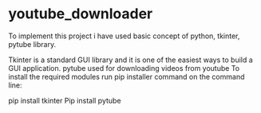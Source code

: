 # youtube_downloader
To implement this project i have used basic concept of python, tkinter, pytube library.

Tkinter is a standard GUI library and it is one of the easiest ways to build a GUI application.
pytube used for downloading videos from youtube
To install the required modules run pip installer command on the command line:

pip install tkinter
Pip install pytube
